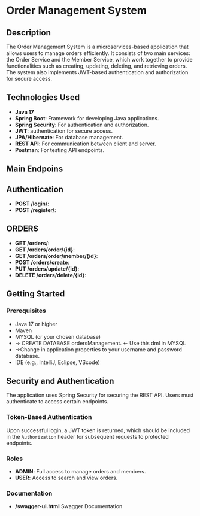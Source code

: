 # Order Management System

## Description

The Order Management System is a microservices-based application that allows users to manage orders efficiently. It consists of two main services: the Order Service and the Member Service, which work together to provide functionalities such as creating, updating, deleting, and retrieving orders. The system also implements JWT-based authentication and authorization for secure access.

## Technologies Used

- **Java 17**
- **Spring Boot**: Framework for developing Java applications.
- **Spring Security**: For authentication and authorization.
- **JWT**: authentication for secure access.
- **JPA/Hibernate**: For database management.
- **REST API**: For communication between client and server.
- **Postman**: For testing API endpoints.

## Main Endpoins

## Authentication

- **POST /login/**:
- **POST /register/**:

## ORDERS

- **GET /orders/**:
- **GET /orders/order/{id}**:
- **GET /orders/order/member/{id}**:
- **POST /orders/create**:
- **PUT /orders/update/{id}**:
- **DELETE /orders/delete/{id}**:


## Getting Started

### Prerequisites
- Java 17 or higher
- Maven
- MYSQL (or your chosen database)
-   -> CREATE DATABASE ordersManagement.  <- Use this dml in MYSQL
-   ->Change in application properties to your username and password database.
- IDE (e.g., IntelliJ, Eclipse, VScode)

## Security and Authentication

The application uses Spring Security for securing the REST API. Users must authenticate to access certain endpoints. 

### Token-Based Authentication

Upon successful login, a JWT token is returned, which should be included in the `Authorization` header for subsequent requests to protected endpoints.

### Roles

- **ADMIN**: Full access to manage orders and members.
- **USER**: Access to search and view orders.

### Documentation
- **/swagger-ui.html** Swagger Documentation